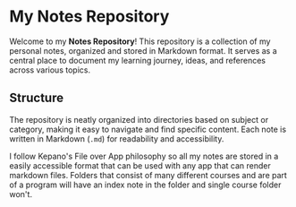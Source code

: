# My Notes Repository

Welcome to my **Notes Repository**! This repository is a collection of my personal notes, organized and stored in Markdown format. It serves as a central place to document my learning journey, ideas, and references across various topics.

## Structure
The repository is neatly organized into directories based on subject or category, making it easy to navigate and find specific content. Each note is written in Markdown (`.md`) for readability and accessibility.

I follow Kepano's File over App philosophy so all my notes are stored in a easily accessible format that can be used with any app that can render markdown files. Folders that consist of many different courses and are part of a program will have an index note in the folder and single course folder won't.